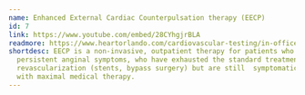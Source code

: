 ```yaml
---
name: Enhanced External Cardiac Counterpulsation therapy (EECP)
id: 7
link: https://www.youtube.com/embed/28CYhgjrBLA
readmore: https://www.heartorlando.com/cardiovascular-testing/in-office-testing-procedures/eecp/#:~:text=EECP%20is%20a%20non%2Dinvasive,even%20with%20maximal%20medical%20therapy.
shortdesc: EECP is a non-invasive, outpatient therapy for patients who have
  persistent anginal symptoms, who have exhausted the standard treatments for
  revascularization (stents, bypass surgery) but are still  symptomatic even
  with maximal medical therapy.
---
```

